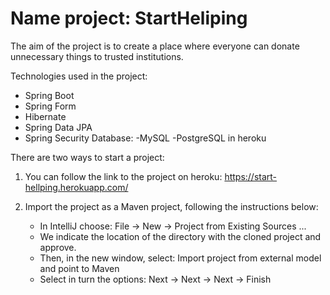 # Name project: StartHeliping


The aim of the project is to create a place where everyone can donate unnecessary things to trusted institutions.


Technologies used in the project:
  - Spring Boot
  - Spring Form
  - Hibernate
  - Spring Data JPA
  - Spring Security
Database:
  -MySQL
  -PostgreSQL in heroku

There are two ways to start a project:
1. You can follow the link to the project on heroku: https://start-hellping.herokuapp.com/
2. Import the project as a Maven project, following the instructions below:

     - In IntelliJ choose: File -> New -> Project from Existing Sources ...
     - We indicate the location of the directory with the cloned project and approve.
     - Then, in the new window, select: Import project from external model and point to Maven
     - Select in turn the options: Next -> Next -> Next -> Finish
